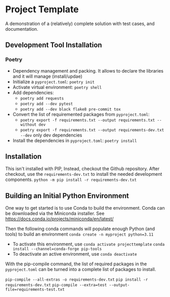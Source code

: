 # Project Template
A demonstration of a (relatively) complete solution with test cases, and documentation.

## Development Tool Installation
### Poetry
- Dependency management and packing. It allows to declare the libraries and it will manage (install/updae)
- Initialize a `pyproject.toml`: `poetry init`
- Activate virtual environment: `poetry shell`
- Add dependencies: 
    - `poetry add requests`
    - `poetry add --dev pytest`
    - `poetry add --dev black flake8 pre-commit tox`
- Convert the list of requiremented packages from `pyproject.toml`:
    - `poetry export -f requirements.txt --output requirements.txt --without dev`
    - `poetry export -f requirements.txt --output requirements-dev.txt --dev` only dev dependencies
- Install the dependencies in `pyproject.toml`: `poetry install`

## Installation
This isn't installed with PIP, Instead, checkout the Github repository.
After checkout, use the `requirements-dev.txt` to install the needed development components.
`python -m pip install -r requirements-dev.txt`

## Building an Initial Python Environment
One way to get started is to use Conda to build the environment. Conda can be downloaded via the Miniconda installer. See https://docs.conda.io/projects/miniconda/en/latest/

Then the following conda commands will populate enough Python (and tools) to build an environment
`conda create -n myproject python=3.11`
- To activate this environment, use
`conda activate projecttemplate`
`conda install --channel=conda-forge pip-tools`
- To deactivate an active environment, use
`conda deactivate`

With the pip-compile command, the list of required packages in the `pyproject.toml` can be turned into a complete list of packages to install.

`pip-compile --all-extras -o requirements-dev.txt`
`pip install -r requirements-dev.txt`
`pip-compile --extra=test --output-file=requirements-test.txt`